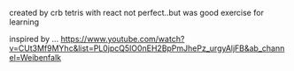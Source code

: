 created by crb
tetris with react
not perfect..but was good exercise for learning

inspired by ...
https://www.youtube.com/watch?v=CUt3Mf9MYhc&list=PL0jpcQ5lO0nEH2BpPmJhePz_urgyAljFB&ab_channel=Weibenfalk
